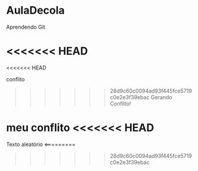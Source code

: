 # AulaDecola

Aprendendo Git

<<<<<<< HEAD
=======
<<<<<<< HEAD

conflito

>>>>>>> 28d9c60c0094ad93f445fce5719c0e2e3f39ebac
 Gerando Conflito!


meu conflito 
<<<<<<< HEAD
=======


Texto aleatório <=========


>>>>>>> 28d9c60c0094ad93f445fce5719c0e2e3f39ebac
